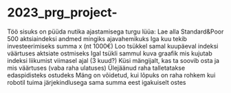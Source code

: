 # 2023_prg_project-
Töö sisuks on püüda nutika ajastamisega turgu lüüa:
Lae alla Standard&Poor 500 aktsiaindeksi andmed mingiks ajavahemikuks
Iga kuu tekib investeerimiseks summa x (nt 1000€)
Loo tsükkel samal kuupäeval indeksi väärtuses aktsiate ostmiseks
Igal tsükli sammul kuva graafik mis kujutab indeksi liikumist viimasel ajal (3 kuud?)
Küsi mängijalt, kas ta soovib osta ja mis väärtuses (vaba raha ulatuses)
Ülejäänud raha talletatakse edaspidisteks ostudeks
Mäng on võidetud, kui lõpuks on raha rohkem kui robotil tuima järjekindlusega sama summa eest igakuiselt ostes
